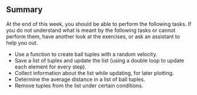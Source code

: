 ## Summary

At the end of this week, you should be able to perform the following tasks. If you do not understand what is meant by the following tasks or cannot perform them, have another look at the exercises, or ask an assistant to help you out.

* Use a function to create ball tuples with a random velocity.
* Save a list of tuples and update the list (using a double loop to update each element for every step).
* Collect information about the list while updating, for later plotting.
* Determine the average distance in a list of ball tuples.
* Remove tuples from the list under certain conditions.